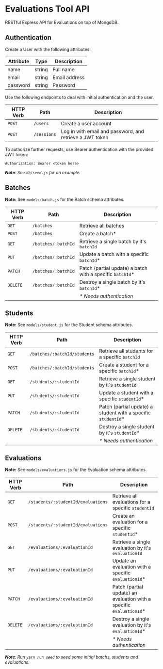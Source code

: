 # Evaluations Tool API

RESTful Express API for Evaluations on top of MongoDB.

## Authentication

Create a User with the following attributes:

| Attribute | Type   | Description   |
|-----------|--------|---------------|
| name      | string | Full name     |
| email     | string | Email address |
| password  | string | Password      |

Use the following endpoints to deal with initial authentication and the user.

| HTTP Verb | Path        | Description |
|-----------|-------------|--------------|
| `POST`    | `/users`    | Create a user account |
| `POST`    | `/sessions` | Log in with email and password, and retrieve a JWT token |

To authorize further requests, use Bearer authentication with the provided JWT token:

```
Authorization: Bearer <token here>
```

_**Note**: See `db/seed.js` for an example._

## Batches

**Note:** See `models/batch.js` for the Batch schema attributes.

| HTTP Verb | Path | Description |
|-----------|------|--------------|
| `GET` | `/batches` | Retrieve all batches |
| `POST` | `/batches` | Create a batch* |
| `GET` | `/batches/:batchId` | Retrieve a single batch by it's `batchId` |
| `PUT` | `/batches/:batchId` | Update a batch with a specific `batchId`* |
| `PATCH` | `/batches/:batchId` | Patch (partial update) a batch with a specific `batchId`* |
| `DELETE` | `/batches/:batchId` | Destroy a single batch by it's `batchId`* |
| | | _* Needs authentication_ |

## Students

**Note:** See `models/student.js` for the Student schema attributes.

| HTTP Verb | Path | Description |
|-----------|------|--------------|
| `GET` | `/batches/:batchId/students` | Retrieve all students for a specific `batchId` |
| `POST` | `/batches/:batchId/students` | Create a student for a specific `batchId`* |
| `GET` | `/students/:studentId` | Retrieve a single student by it's `studentId` |
| `PUT` | `/students/:studentId` | Update a student with a specific `studentId`* |
| `PATCH` | `/students/:studentId` | Patch (partial update) a student with a specific `studentId`* |
| `DELETE` | `/students/:studentId` | Destroy a single student by it's `studentId`* |
| | | _* Needs authentication_ |

## Evaluations

**Note:** See `models/evaluations.js` for the Evaluation schema attributes.

| HTTP Verb | Path | Description |
|-----------|------|--------------|
| `GET` | `/students/:studentId/evaluations` | Retrieve all evaluations for a specific `studentId` |
| `POST` | `/students/:studentId/evaluations` | Create an evaluation for a specific `studentId`* |
| `GET` | `/evaluations/:evaluationId` | Retrieve a single evaluation by it's `evaluationId` |
| `PUT` | `/evaluations/:evaluationId` | Update an evaluation with a specific `evaluationId`* |
| `PATCH` | `/evaluations/:evaluationId` | Patch (partial update) an evaluation with a specific `evaluationId`* |
| `DELETE` | `/evaluations/:evaluationId` | Destroy a single evaluation by it's `evaluationId`* |
| | | _* Needs authentication_ |

_**Note**: Run `yarn run seed` to seed some initial batchs, students and evaluations._
